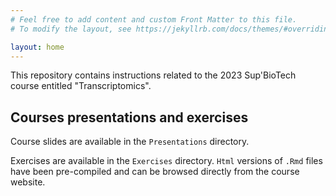 ```yaml
---
# Feel free to add content and custom Front Matter to this file.
# To modify the layout, see https://jekyllrb.com/docs/themes/#overriding-theme-defaults

layout: home
---
```

    
This repository contains instructions related to the 2023 Sup'BioTech course 
entitled "Transcriptomics".

## Courses presentations and exercises 

Course slides are available in the `Presentations` directory.  

Exercises are available in the `Exercises` directory. 
`Html` versions of `.Rmd` files have been pre-compiled 
and can be browsed directly from the course website.
